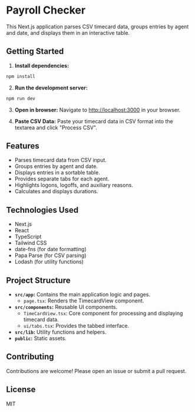 # Payroll Checker

This Next.js application parses CSV timecard data, groups entries by agent and date, and displays them in an interactive table.

## Getting Started

1. **Install dependencies:**

```bash
npm install
```

2. **Run the development server:**

```bash
npm run dev
```

3. **Open in browser:** Navigate to [http://localhost:3000](http://localhost:3000) in your browser.

4. **Paste CSV Data:** Paste your timecard data in CSV format into the textarea and click "Process CSV".


## Features

- Parses timecard data from CSV input.
- Groups entries by agent and date.
- Displays entries in a sortable table.
- Provides separate tabs for each agent.
- Highlights logons, logoffs, and auxiliary reasons.
- Calculates and displays durations.


## Technologies Used

- Next.js
- React
- TypeScript
- Tailwind CSS
- date-fns (for date formatting)
- Papa Parse (for CSV parsing)
- Lodash (for utility functions)


## Project Structure

- **`src/app`:** Contains the main application logic and pages.
    - `page.tsx`: Renders the TimecardView component.
- **`src/components`:** Reusable UI components.
    - `TimeCardView.tsx`: Core component for processing and displaying timecard data.
    - `ui/tabs.tsx`:  Provides the tabbed interface.
- **`src/lib`:** Utility functions and helpers.
- **`public`:** Static assets.


## Contributing

Contributions are welcome! Please open an issue or submit a pull request.


## License

MIT
